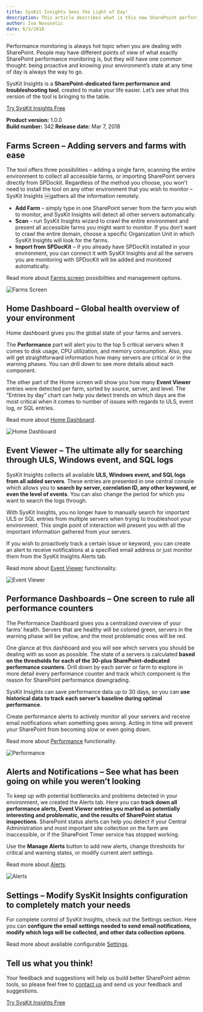 ```yaml
---
title: SysKit Insights Sees the Light of Day!
description: This article describes what is this new SharePoint performance monitoring and troubleshooting tool bringing in the first release.
author: Iva Novoselic
date: 6/3/2018
---
```


Performance monitoring is always hot topic when you are dealing with SharePoint. People may have different points of view of what exactly SharePoint performance monitoring is, but they will have one common thought: being proactive and knowing your environment’s state at any time of day is always the way to go.

SysKit Insights is a __SharePoint-dedicated farm performance and troubleshooting tool__, created to make your life easier. Let’s see what this version of the tool is bringing to the table.

[Try SysKit Insights Free](https://www.syskit.com/products/insights/download/)

__Product version:__ 1.0.0  
__Build number:__  342 
__Release date:__ Mar 7, 2018  

## Farms Screen – Adding servers and farms with ease

The tool offers three possibilities – adding a single farm, scanning the entire environment to collect all accessible farms, or importing SharePoint servers directly from SPDockit. Regardless of the method you choose, you won't need to install the tool on any other environment that you wish to monitor – SysKit Insights ￼gathers all the information remotely.
*	__Add Farm__ – simply type in one SharePoint server from the farm you wish to monitor, and SysKit Insights will detect all other servers automatically.
*	__Scan__ – run SysKit Insights wizard to crawl the entire environment and present all accessible farms you might want to monitor. If you don’t want to crawl the entire domain, choose a specific Organization Unit in which SysKit Insights will look for the farms. 
*	__Import from SPDocKit__ – if you already have SPDocKit installed in your environment, you can connect it with SysKit Insights and all the servers you are monitoring with SPDocKit will be added and monitored automatically.

Read more about [Farms screen](#internal/get-to-know-insights/farms-screen) possibilities and management options.

![Farms Screen](#img/farms.png)

## Home Dashboard – Global health overview of your environment
Home dashboard gives you the global state of your farms and servers. 

The __Performance__ part will alert you to the top 5 critical servers when it comes to disk usage, CPU utilization, and memory consumption. Also, you will get straightforward information how many servers are critical or in the warning phases. You can drill down to see more details about each component.

The other part of the Home screen will show you how many __Event Viewer__ entries were detected per farm, sorted by source, server, and level. The “Entries by day” chart can help you detect trends on which days are the most critical when it comes to number of issues with regards to ULS, event log, or SQL entries.

Read more about [Home Dashboard](#internal/get-to-know-insights/insights-home).

![Home Dashboard](#img/home.png)

## Event Viewer – The ultimate ally for searching through ULS, Windows event, and SQL logs
SysKit Insights collects all available __ULS, Windows event, and SQL logs from all added servers__. These entries are presented in one central console which allows you to __search by server, correlation ID, any other keyword, or even the level of events__. You can also change the period for which you want to search the logs through.

With SysKit Insights, you no longer have to manually search for important ULS or SQL entries from multiple servers when trying to troubleshoot your environment. This single point of interaction will present you with all the important information gathered from your servers.

If you wish to proactively track a certain issue or keyword, you can create an alert to receive notifications at a specified email address or just monitor them from the SysKit Insights Alerts tab.

Read more about [Event Viewer](#internal/get-to-know-insights/event-viewer) functionality.

![Event Viewer](#img/event-viewer-screen.png)

## Performance Dashboards – One screen to rule all performance counters
The Performance Dashboard gives you a centralized overview of your farms’ health. Servers that are healthy will be colored green, servers in the warning phase will be yellow, and the most problematic ones will be red. 

One glance at this dashboard and you will see which servers you should be dealing with as soon as possible. The state of a servers is calculated __based on the thresholds for each of the 30-plus SharePoint-dedicated performance counters__. Drill down by each server or farm to explore in more detail every performance counter and track which component is the reason for SharePoint performance downgrading. 

SysKit Insights can save performance data up to 30 days, so you can __use historical data to track each server’s baseline during optimal performance__.

Create performance alerts to actively monitor all your servers and receive email notifications when something goes wrong. Acting in time will prevent your SharePoint from becoming slow or even going down. 

Read more about [Performance](#internal/get-to-know-insights/performance-screen) functionality.

![Performance](#img/performance.png)

## Alerts and Notifications – See what has been going on while you weren’t looking
To keep up with potential bottlenecks and problems detected in your environment, we created the Alerts tab. Here you can __track down all performance alerts, Event Viewer entries you marked as potentially interesting and problematic, and the results of SharePoint status inspections__.
SharePoint status alerts can help you detect if your Central Administration and most important site collection on the farm are inaccessible, or if the SharePoint Timer service has stopped working.

Use the __Manage Alerts__ button to add new alerts, change thresholds for critical and warning states, or modify current alert settings.

Read more about [Alerts](#internal/get-to-know-insights/insights-alerts).

![Alerts](#img/alerts.png)


## Settings – Modify SysKit Insights configuration to completely match your needs
For complete control of SysKit Insights, check out the Settings section. Here you can __configure the email settings needed to send email notifications, modify which logs will be collected, and other data collection options__.

Read more about available configurable [Settings](#internal/how-to/customize-settings).


## Tell us what you think!

Your feedback and suggestions will help us build better SharePoint admin tools, so please feel free to [contact us](https://www.syskit.com/company/contact-us/) and send us your feedback and suggestions.

[Try SysKit Insights Free](https://www.syskit.com/products/insights/download/)
